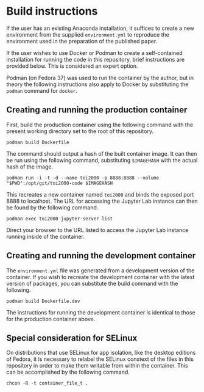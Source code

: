 # Build instructions

If the user has an existing Anaconda installation, it suffices to create a new
environment from the supplied `environment.yml` to reproduce the environment
used in the preparation of the published paper.

If the user wishes to use Docker or Podman to create a self-contained
installation for running the code in this repository, brief instructions are
provided below. This is considered an expert option.

Podman (on Fedora 37) was used to run the container by the author, but in
theory the following instructions also apply to Docker by substituting the
`podman` command for `docker`.

## Creating and running the production container

First, build the production container using the following command with the
present working directory set to the root of this repository.
```
podman build Dockerfile
```
The command should output a hash of the built container image. It can then be
run using the following command, substituting `$IMAGEHASH` with the actual
hash of the image.
```
podman run -i -t -d --name toi2000 -p 8888:8888 --volume "$PWD":/opt/git/toi2000-code $IMAGEHASH
```
This recreates a new container named `toi2000` and binds the exposed port 8888
to localhost. The URL for accessing the Jupyter Lab instance can then be found
by the following command.
```
podman exec toi2000 jupyter-server list
```
Direct your browser to the URL listed to access the Jupyter Lab instance
running inside of the container.


## Creating and running the development container

The `environment.yml` file was generated from a development version of the
container. If you wish to recreate the development container with the latest
version of packages, you can substitute the build command with the following.
```
podman build Dockerfile.dev
```
The instructions for running the development container is identical to those
for the production container above.


## Special consideration for SELinux

On distributions that use SELinux for app isolation, like the desktop editions
of Fedora, it is necessary to relabel the SELinux constext of the files in
this repository in order to make them writable from within the container. This
can be accomplished by the following command.
```
chcon -R -t container_file_t .
```
